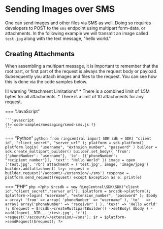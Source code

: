 # Sending Images over SMS

One can send images and other files via SMS as well. Doing so requires developers to POST to the `sms` endpoint using multipart form-data, or attachments. In the following example we will transmit an image called `test.jpg` along with the text message, "hello world."

## Creating Attachments

When assembling a multipart message, it is important to remember that the root part, or first part of the request is always the request body or payload. Subsequently you attach images and files to the request. You can see how this is done via the code samples below.

!!! warning "Attachment Limitations"
    * There is a combined limit of 1.5M bytes for all attachments.
    * There is a limit of 10 attachments for any request.

=== "JavaScript"

    ```javascript
    {!> code-samples/messaging/send-sms.js !} 
    ```

=== "Python"
	```python
	from ringcentral import SDK
	sdk = SDK( "client id", "client_secret", "server_url" );
	platform = sdk.platform()
	platform.login( "username", "extnsion_number", "password" )
	builder = sdk.create_multipart_builder()
	builder.set_body({
	    'from': {'phoneNumber': "username"},
	    'to': [{'phoneNumber': "recipient_number"}],
	    'text': "Hello World"
	})
	image = open ('test.jpg', 'rb')
	attachment = ('test.jpg', image, 'image/jpeg')
	builder.add(attachment)
	try:
	    request = builder.request('/account/~/extension/~/sms')
	    response = platform.send_request(request)
	except Exception as e:
	    print(e)
	```

=== "PHP"
	```php
	<?php
	$rcsdk = new RingCentral\SDK\SDK("client id","client_secret","server_url");
	$platform = $rcsdk->platform();
	$platform->login( "username", "extension_number", "password" );
	$body = array(
	   'from' => array( 'phoneNumber' => "username" ),
	   'to'   => array( array('phoneNumber' => "receiver" ) ),
	   'text' => 'Hello world'
	);
	$request = $rcsdk->createMultipartBuilder()
	    ->setBody( $body )
	    ->add(fopen(__DIR__.'/test.jpg', 'r'))
	    ->request('/account/~/extension/~/sms');
	$r = $platform->sendRequest($request);
	?>
	```
